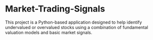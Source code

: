 # Market-Trading-Signals
This project is a Python-based application designed to help identify undervalued or overvalued stocks using a combination of fundamental valuation models and basic market signals.
